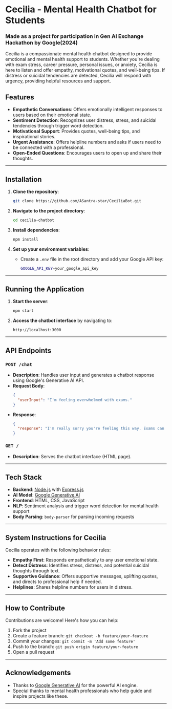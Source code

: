 # Cecilia - Mental Health Chatbot for Students
### Made as a project for participation in Gen AI Exchange Hackathon by Google(2024)

Cecilia is a compassionate mental health chatbot designed to provide emotional and mental health support to students. Whether you're dealing with exam stress, career pressure, personal issues, or anxiety, Cecilia is here to listen and offer empathy, motivational quotes, and well-being tips. If distress or suicidal tendencies are detected, Cecilia will respond with urgency, providing helpful resources and support. 

## Features
- **Empathetic Conversations**: Offers emotionally intelligent responses to users based on their emotional state.
- **Sentiment Detection**: Recognizes user distress, stress, and suicidal tendencies through trigger word detection.
- **Motivational Support**: Provides quotes, well-being tips, and inspirational stories.
- **Urgent Assistance**: Offers helpline numbers and asks if users need to be connected with a professional.
- **Open-Ended Questions**: Encourages users to open up and share their thoughts.

---

## Installation

1. **Clone the repository**:
    ```bash
    git clone https://github.com/ASantra-star/CeciliaBot.git
    ```
2. **Navigate to the project directory**:
    ```bash
    cd cecilia-chatbot
    ```
3. **Install dependencies**:
    ```bash
    npm install
    ```

4. **Set up your environment variables**:
    - Create a `.env` file in the root directory and add your Google API key:
      ```bash
      GOOGLE_API_KEY=your_google_api_key
      ```

---

## Running the Application

1. **Start the server**:
    ```bash
    npm start
    ```

2. **Access the chatbot interface** by navigating to:
    ```
    http://localhost:3000
    ```

---

## API Endpoints

### `POST /chat`
- **Description**: Handles user input and generates a chatbot response using Google's Generative AI API.
- **Request Body**:
    ```json
    {
      "userInput": "I'm feeling overwhelmed with exams."
    }
    ```
- **Response**:
    ```json
    {
      "response": "I'm really sorry you're feeling this way. Exams can be stressful, but remember to take breaks and focus on your well-being."
    }
    ```

### `GET /`
- **Description**: Serves the chatbot interface (HTML page).

---

## Tech Stack

- **Backend**: [Node.js](https://nodejs.org/) with [Express.js](https://expressjs.com/)
- **AI Model**: [Google Generative AI](https://cloud.google.com/generative-ai)
- **Frontend**: HTML, CSS, JavaScript
- **NLP**: Sentiment analysis and trigger word detection for mental health support
- **Body Parsing**: `body-parser` for parsing incoming requests

---

## System Instructions for Cecilia

Cecilia operates with the following behavior rules:
- **Empathy First**: Responds empathetically to any user emotional state.
- **Detect Distress**: Identifies stress, distress, and potential suicidal thoughts through text.
- **Supportive Guidance**: Offers supportive messages, uplifting quotes, and directs to professional help if needed.
- **Helplines**: Shares helpline numbers for users in distress.

---

## How to Contribute

Contributions are welcome! Here's how you can help:

1. Fork the project
2. Create a feature branch: `git checkout -b feature/your-feature`
3. Commit your changes: `git commit -m 'Add some feature'`
4. Push to the branch: `git push origin feature/your-feature`
5. Open a pull request

---


## Acknowledgements

- Thanks to [Google Generative AI](https://cloud.google.com/generative-ai) for the powerful AI engine.
- Special thanks to mental health professionals who help guide and inspire projects like these.
  
---

